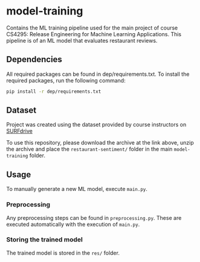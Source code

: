 # model-training
Contains the ML training pipeline used for the main project of course CS4295: Release Engineering for Machine Learning Applications. This pipeline is of an ML model that evaluates restaurant reviews.

## Dependencies
All required packages can be found in dep/requirements.txt. To install the required packages, run the following command:

```bash
pip install -r dep/requirements.txt
```

## Dataset
Project was created using the dataset provided by course instructors on [SURFdrive](https://surfdrive.surf.nl/files/index.php/s/207BTysNQFuVZPE?path=%2Fmaterial)

To use this repository, please download the archive at the link above, unzip the archive and place the `restaurant-sentiment/` folder in the main `model-training` folder.

## Usage
To manually generate a new ML model, execute `main.py`. 

### Preprocessing
Any preprocessing steps can be found in `preprocessing.py`. These are executed automatically with the execution of `main.py`.


### Storing the trained model
The trained model is stored in the `res/` folder.
